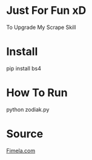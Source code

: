 # Just For Fun xD
To Upgrade My Scrape Skill

# Install
pip install bs4

# How To Run
python zodiak.py

# Source
<a href="fimela.com/zodiak">Fimela.com</a>
